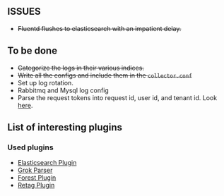 ## ISSUES
- ~~Fluentd flushes to elasticsearch with an impatient delay.~~

## To be done
- ~~Categorize the logs in their various indices.~~
- ~~Write all the configs and include them in the `collector.conf`~~
- Set up log rotation.
- Rabbitmq and Mysql log config
- Parse the request tokens into request id, user id, and tenant id. Look [here](https://review.openstack.org/cat/114485%2C1%2Ctools/ansible-openstack-log/templates/etc/td-agent/td_agent.conf%5E0). 

## List of interesting plugins



### Used plugins
- [Elasticsearch Plugin](https://github.com/uken/fluent-plugin-elasticsearch)
- [Grok Parser](https://github.com/kiyoto/fluent-plugin-grok-parser)
- [Forest Plugin](https://github.com/tagomoris/fluent-plugin-forest)
- [Retag Plugin](https://github.com/algas/fluent-plugin-retag)
